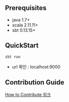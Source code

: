 
## Prerequisites
- java 1.7+
- scala 2.11.11+
- sbt 0.13.15+ 

## QuickStart
```bash
sbt run
```
- url 확인 : localhost:9000

## Contribution Guide
[How to Contribute 링크](https://github.com/funfunStudy/funfunnet/wiki/How-to-Contribute)